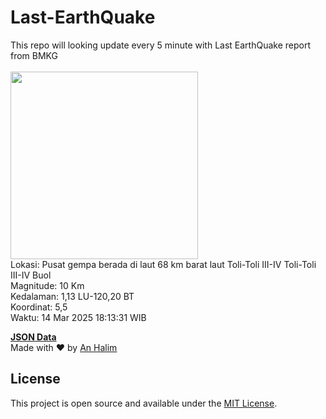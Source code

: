 # Last-EarthQuake
This repo will looking update every 5 minute with Last EarthQuake report from BMKG
<br>
<br>
<img src="undefined" width="300"/>
<br>
Lokasi: Pusat gempa berada di laut 68 km barat laut Toli-Toli  III-IV Toli-Toli III-IV Buol <br>
Magnitude: 10 Km <br>
Kedalaman: 1,13 LU-120,20 BT <br>
Koordinat: 5,5 <br>
Waktu: 14 Mar 2025 18:13:31 WIB <br>

<a href="./data/data.json">**JSON Data**</a>
<br>
Made with ❤️ by <a href="https://github.com/an-halim">An Halim</a>
## License

This project is open source and available under the [MIT License](LICENSE).

